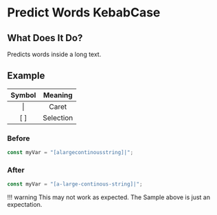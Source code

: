 # Predict Words KebabCase

## What Does It Do?

Predicts words inside a long text.

## Example

| Symbol |  Meaning  |
|:------:|:---------:|
| &vert; |   Caret   |
|  [ ]   | Selection |

### Before

```javascript
const myVar = "[alargecontinousstring]|";
```

### After

```javascript
const myVar = "[a-large-continous-string]|";
```

[//]: # (@formatter:off)
!!! warning
This may not work as expected.
The Sample above is just an expectation.
